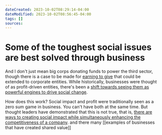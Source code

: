 ```yaml
---
dateCreated: 2023-10-02T08:29:14-04:00
dateModified: 2023-10-02T08:56:45-04:00
tags: []
sources: 
---
```

# Some of the toughest social issues are best solved through business

And I don't just mean big corps donating funds to power the third sector, though there is a case to be made for [earning to give](https://80000hours.org/articles/earning-to-give-2012/) that could be extended to corporate entities. While historically, businesses were thought of as profit-driven entities, there's been a [shift towards seeing them as powerful engines to drive social change](https://www2.deloitte.com/content/dam/insights/us/articles/HCTrends2018/2018-HCtrends_Rise-of-the-social-enterprise.pdf).

How does this work? Social impact and profit were traditionally seen as a zero sum game in business. You can't have both at the same time. But thought leaders have demonstrated that this is not true, that is, [there are ways to creating social impact while simultaneously enhancing the competitiveness of a company](https://www.communitylivingbc.ca/wp-content/uploads/2018/05/Creating-Shared-Value.pdf). and there many [[examples of businesses that have created shared value]]
